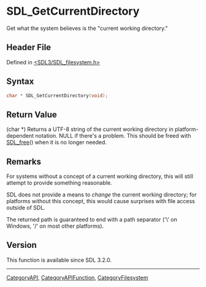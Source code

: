 # SDL_GetCurrentDirectory

Get what the system believes is the "current working directory."

## Header File

Defined in [<SDL3/SDL_filesystem.h>](https://github.com/libsdl-org/SDL/blob/main/include/SDL3/SDL_filesystem.h)

## Syntax

```c
char * SDL_GetCurrentDirectory(void);
```

## Return Value

(char *) Returns a UTF-8 string of the current working directory in
platform-dependent notation. NULL if there's a problem. This should be
freed with [SDL_free](SDL_free)() when it is no longer needed.

## Remarks

For systems without a concept of a current working directory, this will
still attempt to provide something reasonable.

SDL does not provide a means to _change_ the current working directory; for
platforms without this concept, this would cause surprises with file access
outside of SDL.

The returned path is guaranteed to end with a path separator ('\\' on
Windows, '/' on most other platforms).

## Version

This function is available since SDL 3.2.0.





----
[CategoryAPI](CategoryAPI), [CategoryAPIFunction](CategoryAPIFunction), [CategoryFilesystem](CategoryFilesystem)

